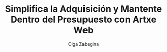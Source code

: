 ---
title: "Simplifica la Adquisición y Mantente Dentro del Presupuesto con Artxe Web"
description: "Herramientas asequibles y duraderas para proyectos de desarrollo eficientes"
author: "Olga Zabegina"
role: "Gerente de Marketing Estratégico"
authorImage: "https://images.unsplash.com/photo-1494790108755-2616b612b786?w=100&h=100&fit=crop&crop=face"
authorImageAlt: "Descripción del Avatar"
pubDate: 2024-02-18
cardImage: "https://images.unsplash.com/photo-1581092160562-40aa08e78837?w=600&h=400&fit=crop"
cardImageAlt: "Vista lateral de trabajador usando herramientas digitales"
readTime: 3
tags: ["adquisición", "asequible", "eficiencia"]
contents: [
        "Gestionar un proyecto de desarrollo puede ser abrumador, especialmente cuando se trata de adquisición. Por eso Artxe Web está comprometido a simplificar el proceso y mantener tus proyectos dentro del presupuesto.",
        "Con nuestra línea de herramientas y equipos asequibles, puedes encontrar todo lo que necesitas sin quebrar el banco. Nuestro diseño centrado en el usuario asegura que nuestros productos sean fáciles de usar, ahorrándote tiempo y frustración en el sitio de trabajo.",
        "Pero asequible no significa sacrificar calidad. Los productos de Artxe Web están construidos para durar, proporcionando rendimiento confiable y durabilidad cuando más lo necesitas. Y con nuestra documentación completa y tutoriales, puedes integrar nuestros productos sin problemas en tu flujo de trabajo, maximizando eficiencia y productividad.",
        "Ya seas un entusiasta del bricolaje o un contratista experimentado, Artxe Web tiene las soluciones que necesitas para tener éxito. Experimenta la diferencia por ti mismo y ve por qué Artxe Web es la elección confiable para necesidades de hardware y desarrollo."
]
---